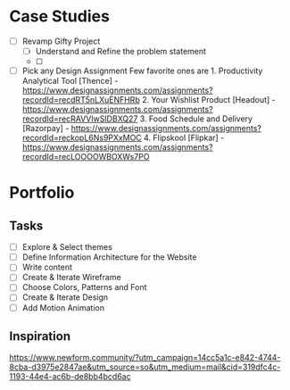# Case Studies
- [ ] Revamp Gifty Project
  - [ ] Understand and Refine the problem statement
  - [ ] 
- [ ] Pick any Design Assignment
      Few favorite ones are
      1. Productivity Analytical Tool [Thence] - https://www.designassignments.com/assignments?recordId=recdRT5nLXuENFHRb
      2. Your Wishlist Product [Headout] - https://www.designassignments.com/assignments?recordId=recRAVVlwSIDBXQ27
      3. Food Schedule and Delivery [Razorpay] - https://www.designassignments.com/assignments?recordId=reckopL6Ns9PXxMOC
      4. Flipskool [Flipkar] - https://www.designassignments.com/assignments?recordId=recLOOOOWBOXWs7PO
# Portfolio
## Tasks
- [ ] Explore & Select themes
- [ ] Define Information Architecture for the Website
- [ ] Write content
- [ ] Create & Iterate Wireframe
- [ ] Choose Colors, Patterns and Font
- [ ] Create & Iterate Design
- [ ] Add Motion Animation
## Inspiration
https://www.newform.community/?utm_campaign=14cc5a1c-e842-4744-8cba-d3975e2847ae&utm_source=so&utm_medium=mail&cid=319dfc4c-1193-44e4-ac6b-de8bb4bcd6ac
